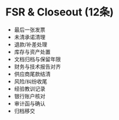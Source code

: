 # FSR & Closeout (12条)

- 最后一张发票
- 未清承诺清理
- 退款/补差处理
- 库存与资产处置
- 文档归档与保留年限
- 财务与技术报告对齐
- 供应商尾款结清
- 风险/纠纷收尾
- 经验教训记录
- 银行账户核对
- 审计函与确认
- 归档移交
